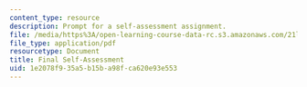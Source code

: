 ```yaml
---
content_type: resource
description: Prompt for a self-assessment assignment.
file: /media/https%3A/open-learning-course-data-rc.s3.amazonaws.com/21l-010-writing-with-shakespeare-fall-2010/1e2078f935a5b15ba98fca620e93e553_MIT21L_010F10_assn09.pdf
file_type: application/pdf
resourcetype: Document
title: Final Self-Assessment
uid: 1e2078f9-35a5-b15b-a98f-ca620e93e553
---
```

